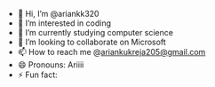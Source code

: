 - 👋 Hi, I’m @ariankk320
- 👀 I’m interested in coding
- 🌱 I’m currently studying computer science 
- 💞️ I’m looking to collaborate on Microsoft 
- 📫 How to reach me @ariankukreja205@gmail.com
- 😄 Pronouns: Ariiii
- ⚡ Fun fact: 

<!---
ariankk320/ariankk320 is a ✨ special ✨ repository because its `README.md` (this file) appears on your GitHub profile.
You can click the Preview link to take a look at your changes.
--->
